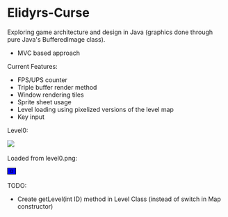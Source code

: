 # Elidyrs-Curse

Exploring game architecture and design in Java (graphics done through pure Java's BufferedImage class).
- MVC based approach

Current Features:
- FPS/UPS counter
- Triple buffer render method
- Window rendering tiles
- Sprite sheet usage
- Level loading using pixelized versions of the level map
- Key input

Level0:

![](https://i.imgur.com/nHtQ01S.png)

Loaded from level0.png:

![](https://github.com/Automage/Elidyrs-Curse/blob/master/res/levels/level0.png)


TODO: 

- Create getLevel(int ID) method in Level Class (instead of switch in Map constructor)
